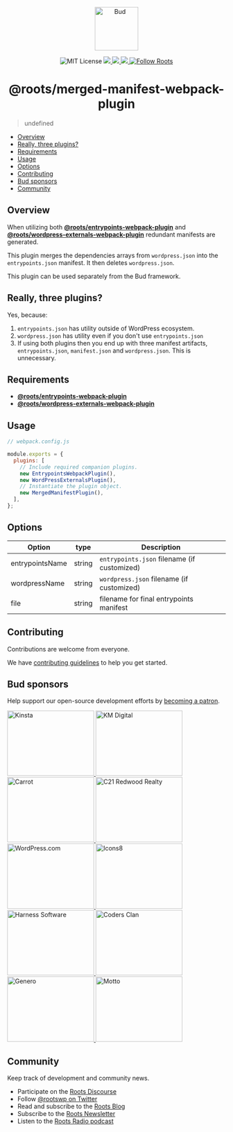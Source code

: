 <p align="center">
  <img alt="Bud" src="https://cdn.roots.io/app/uploads/logo-bud.svg" height="100">
</p>

<p align="center">
  <img alt="MIT License" src="https://img.shields.io/github/license/roots/bud?color=%23525ddc&style=flat-square">
  <a href="https://www.npmjs.com/package/@roots/merged-manifest-webpack-plugin">
    <img src="https://img.shields.io/npm/v/@roots/merged-manifest-webpack-plugin.svg?color=%23525ddc&style=flat-square" />
  </a>
  <a href="https://codeclimate.com/github/roots/bud-support/maintainability">
    <img src="https://img.shields.io/codeclimate/maintainability/roots/bud-support?color=%23525ddc&style=flat-square" />
  </a>
  <a href="Typescript" src="https://github.com/roots/bud/tree/stable/typings">
    <img src="https://img.shields.io/badge/typings-%40roots%2Fbud--typings-%23525ddc" />
  </a>
  <a href="https://twitter.com/rootswp">
    <img alt="Follow Roots" src="https://img.shields.io/twitter/follow/rootswp.svg?color=%23525ddc&style=flat-square" />
  </a>
</p>

<h1 align="center">
  <strong>@roots/merged-manifest-webpack-plugin</strong>
</h1>

> undefined

- [Overview](#overview)
- [Really, three plugins?](#really-three-plugins)
- [Requirements](#requirements)
- [Usage](#usage)
- [Options](#options)
- [Contributing](#contributing)
- [Bud sponsors](#bud-sponsors)
- [Community](#community)

## Overview

When utilizing both [**@roots/entrypoints-webpack-plugin**](https://github.com/roots/bud/tree/stable/packages/@roots/entrypoints-webpack-plugin) and [**@roots/wordpress-externals-webpack-plugin**](https://github.com/roots/bud/tree/stable/packages/@roots/wordpress-externals-webpack-plugin) redundant manifests are generated.

This plugin merges the dependencies arrays from `wordpress.json` into the `entrypoints.json` manifest. It then deletes `wordpress.json`.

This plugin can be used separately from the Bud framework.

## Really, three plugins?

Yes, because:

1.  `entrypoints.json` has utility outside of WordPress ecosystem.
2.  `wordpress.json` has utility even if you don't use `entrypoints.json`
3.  If using both plugins then you end up with three manifest artifacts, `entrypoints.json`, `manifest.json` and `wordpress.json`. This is unnecessary.

## Requirements

- [**@roots/entrypoints-webpack-plugin**](https://github.com/roots/bud/tree/stable/packages/@roots/entrypoints-webpack-plugin)
- [**@roots/wordpress-externals-webpack-plugin**](https://github.com/roots/bud/tree/stable/packages/@roots/wordpress-externals-webpack-plugin)

## Usage

```js
// webpack.config.js

module.exports = {
  plugins: [
    // Include required companion plugins.
    new EntrypointsWebpackPlugin(),
    new WordPressExternalsPlugin(),
    // Instantiate the plugin object.
    new MergedManifestPlugin(),
  ],
};
```

## Options

| Option          | type   | Description                                 |
| --------------- | ------ | ------------------------------------------- |
| entrypointsName | string | `entrypoints.json` filename (if customized) |
| wordpressName   | string | `wordpress.json` filename (if customized)   |
| file            | string | filename for final entrypoints manifest     |

## Contributing

Contributions are welcome from everyone.

We have [contributing guidelines](https://github.com/roots/guidelines/blob/master/CONTRIBUTING.md) to help you get started.

## Bud sponsors

Help support our open-source development efforts by [becoming a patron](https://www.patreon.com/rootsdev).

<a href="https://kinsta.com/?kaid=OFDHAJIXUDIV">
  <img src="https://cdn.roots.io/app/uploads/kinsta.svg" alt="Kinsta" width="200" height="150">
</a>
<a href="https://k-m.com/">
  <img src="https://cdn.roots.io/app/uploads/km-digital.svg" alt="KM Digital" width="200" height="150">
</a>
<a href="https://carrot.com/">
  <img src="https://cdn.roots.io/app/uploads/carrot.svg" alt="Carrot" width="200" height="150">
</a>
<a href="https://www.c21redwood.com/">
  <img src="https://cdn.roots.io/app/uploads/c21redwood.svg" alt="C21 Redwood Realty" width="200" height="150">
</a>
<a href="https://wordpress.com/">
  <img src="https://cdn.roots.io/app/uploads/wordpress.svg" alt="WordPress.com" width="200" height="150">
</a>
<a href="https://icons8.com/">
  <img src="https://cdn.roots.io/app/uploads/icons8.svg" alt="Icons8" width="200" height="150">
</a>
<a href="https://www.harnessup.com/">
  <img src="https://cdn.roots.io/app/uploads/harness-software.svg" alt="Harness Software" width="200" height="150">
</a>
<a href="https://www.codersclan.com/">
  <img src="https://cdn.roots.io/app/uploads/coders-clan.svg" alt="Coders Clan" width="200" height="150">
</a>
<a href="https://generodigital.com/">
  <img src="https://cdn.roots.io/app/uploads/genero.svg" alt="Genero" width="200" height="150">
</a>
<a href="https://motto.ca/roots">
  <img src="https://cdn.roots.io/app/uploads/motto.svg" alt="Motto" width="200" height="150">
</a>

## Community

Keep track of development and community news.

- Participate on the [Roots Discourse](https://discourse.roots.io/)
- Follow [@rootswp on Twitter](https://twitter.com/rootswp)
- Read and subscribe to the [Roots Blog](https://roots.io/blog/)
- Subscribe to the [Roots Newsletter](https://roots.io/subscribe/)
- Listen to the [Roots Radio podcast](https://roots.io/podcast/)
